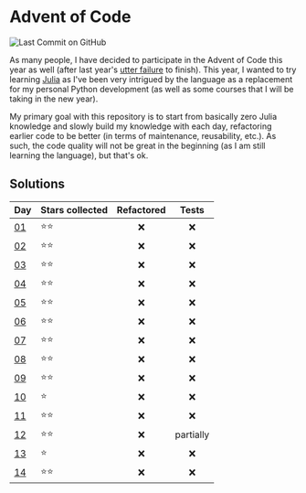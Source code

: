 # Advent of Code

![Last Commit on GitHub](https://img.shields.io/github/last-commit/gillesmag/advent-of-code.svg)

As many people, I have decided to participate in the Advent of Code this year as
well (after last year's [utter
failure](https://github.com/gillesmag/advent-of-code-2019) to finish). This
year, I wanted to try learning [Julia](https://julialang.org/) as I've been very
intrigued by the language as a replacement for my personal Python development
(as well as some courses that I will be taking in the new year).

My primary goal with this repository is to start from basically zero Julia
knowledge and slowly build my knowledge with each day, refactoring earlier code
to be better (in terms of maintenance, reusability, etc.). As such, the code
quality will not be great in the beginning (as I am still learning the
language), but that's ok.

## Solutions

| Day  | Stars collected | Refactored         | Tests              |
|------|-----------------|:------------------:|:------------------:|
| [01] | :star::star:    | :x:                | :x:                |
| [02] | :star::star:    | :x:                | :x:                |
| [03] | :star::star:    | :x:                | :x:                |
| [04] | :star::star:    | :x:                | :x:                |
| [05] | :star::star:    | :x:                | :x:                |
| [06] | :star::star:    | :x:                | :x:                |
| [07] | :star::star:    | :x:                | :x:                |
| [08] | :star::star:    | :x:                | :x:                |
| [09] | :star::star:    | :x:                | :x:                |
| [10] | :star:          | :x:                | :x:                |
| [11] | :star::star:    | :x:                | :x:                |
| [12] | :star::star:    | :x:                | partially          |
| [13] | :star:          | :x:                | :x:                |
| [14] | :star::star:    | :x:                | :x:                |


[01]: day_01/main.jl
[02]: day_02/main.jl
[03]: day_03/main.jl
[04]: day_04/main.jl
[05]: day_05/main.jl
[06]: day_06/main.jl
[07]: day_07/main.jl
[08]: day_08/main.jl
[09]: day_09/main.jl
[10]: day_10/main.jl
[11]: day_11/main.jl
[12]: day_12/main.jl
[13]: day_13/main.jl
[14]: day_14/main.jl
